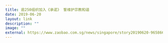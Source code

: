 ```yaml
---
title: 逾250组织加入《承诺》 誓维护宗教和谐
date: 2019-06-20
layout: link
description: ""
image: ""
external: https://www.zaobao.com.sg/news/singapore/story20190620-965866
---
```

